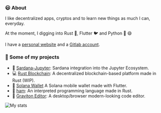 ### 😃 About

I like decentralized apps, cryptos and to learn new things as much I can, everyday.

At the moment, I digging into Rust 🦀, Flutter 🐦 and Python 🐍 😄

I have a [personal website](https://mespin.vercel.app/) and a [Gitlab account](https://gitlab.com/marc2332).

### 💼 Some of my projects
* 💃  [Sardana-Jupyter](https://github.com/sardana-org/sardana-jupyter): Sardana integration into the Jupyter Ecosystem.
* 💻 [Rust Blockchain](https://github.com/marc2332/rust_blockchain): A decentralized blockchain-based platform made in Rust (WIP).
* 💸 [Solana Wallet](https://github.com/marc2332/solana-mobile-wallet) A Solana mobile wallet made with Flutter.
* 🧪 [ham](https://github.com/marc2332/ham): An interpreted programming language made in Rust.
* 🚀 [Graviton Editor](https://github.com/Graviton-Code-Editor/Graviton-App): A desktop/browser modern-looking code editor.

![My stats](https://github-readme-stats.vercel.app/api?username=marc2332&show_icons=true)
